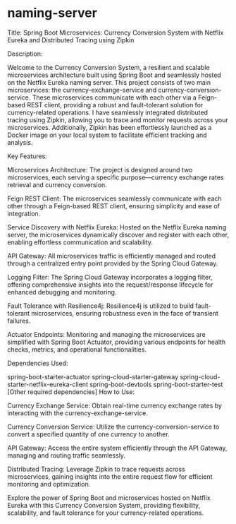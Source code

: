 # naming-server

Title: Spring Boot Microservices: Currency Conversion System with Netflix Eureka and Distributed Tracing using Zipkin

Description:

Welcome to the Currency Conversion System, a resilient and scalable microservices architecture built using Spring Boot and seamlessly hosted on the Netflix Eureka naming server. This project consists of two main microservices: the currency-exchange-service and currency-conversion-service. These microservices communicate with each other via a Feign-based REST client, providing a robust and fault-tolerant solution for currency-related operations. I have seamlessly integrated distributed tracing using Zipkin, allowing you to trace and monitor requests across your microservices. Additionally, Zipkin has been effortlessly launched as a Docker image on your local system to facilitate efficient tracking and analysis.

Key Features:

Microservices Architecture: The project is designed around two microservices, each serving a specific purpose—currency exchange rates retrieval and currency conversion.

Feign REST Client: The microservices seamlessly communicate with each other through a Feign-based REST client, ensuring simplicity and ease of integration.

Service Discovery with Netflix Eureka: Hosted on the Netflix Eureka naming server, the microservices dynamically discover and register with each other, enabling effortless communication and scalability.

API Gateway: All microservices traffic is efficiently managed and routed through a centralized entry point provided by the Spring Cloud Gateway.

Logging Filter: The Spring Cloud Gateway incorporates a logging filter, offering comprehensive insights into the request/response lifecycle for enhanced debugging and monitoring.

Fault Tolerance with Resilience4j: Resilience4j is utilized to build fault-tolerant microservices, ensuring robustness even in the face of transient failures.

Actuator Endpoints: Monitoring and managing the microservices are simplified with Spring Boot Actuator, providing various endpoints for health checks, metrics, and operational functionalities.

Dependencies Used:

spring-boot-starter-actuator
spring-cloud-starter-gateway
spring-cloud-starter-netflix-eureka-client
spring-boot-devtools
spring-boot-starter-test
[Other required dependencies]
How to Use:

Currency Exchange Service: Obtain real-time currency exchange rates by interacting with the currency-exchange-service.

Currency Conversion Service: Utilize the currency-conversion-service to convert a specified quantity of one currency to another.

API Gateway: Access the entire system efficiently through the API Gateway, managing and routing traffic seamlessly.

Distributed Tracing: Leverage Zipkin to trace requests across microservices, gaining insights into the entire request flow for efficient monitoring and optimization.

Explore the power of Spring Boot and microservices hosted on Netflix Eureka with this Currency Conversion System, providing flexibility, scalability, and fault tolerance for your currency-related operations.
